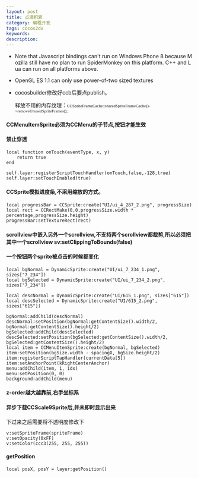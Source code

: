 ```yaml
---
layout: post
title: 点滴积累
category: 编程开发
tags: cocos2dx
keywords: 
description: 
---
```


-   Note that Javascript bindings can't run on Windows Phone 8 because Mozilla still have no plan to run SpiderMonkey on this platform. C++ and Lua can run on all platforms above.

-   OpenGL ES 1.1 can only use power-of-two sized textures

-   cocosbuilder修改好ccb后要点publish。

    释放不用的内存纹理：<span
    style="font-family:Menlo;font-size:11px;line-height:normal;">CCSpriteFrameCache::sharedSpriteFrameCache()-\>removeUnusedSpriteFrames();</span>


#### CCMenuItemSprite必须为CCMenu的子节点,按钮才能生效
#### 禁止穿透

```
local function onTouch(eventType, x, y)
	return true
end
	
self.layer:registerScriptTouchHandler(onTouch,false,-128,true)
self.layer:setTouchEnabled(true)
```
#### CCSprite模拟进度条,不采用缩放的方式。

```
local progressBar = CCSprite:create("UI/ui_4_287_2.png", progressSize)
local rect = CCRectMake(0,0,progressSize.width * percentage,progressSize.height)
progressBar:setTextureRect(rect)
```

#### scrollview中嵌入另外一个scrollview,不支持两个scrollview都裁剪,所以必须把其中一个scrollview sv:setClippingToBounds(false)

#### 一个按钮两个sprite被点击的时候都变化
```
local bgNormal = DynamicSprite:create("UI/ui_7_234_1.png", sizes["7_234"])
local bgSelected = DynamicSprite:create("UI/ui_7_234_2.png", sizes["7_234"])
 
local descNormal = DynamicSprite:create("UI/615_1.png", sizes["615"])
local descSelected = DynamicSprite:create("UI/615_2.png", sizes["615"])
 
bgNormal:addChild(descNormal)
descNormal:setPosition(bgNormal:getContentSize().width/2, bgNormal:getContentSize().height/2)
bgSelected:addChild(descSelected)
descSelected:setPosition(bgSelected:getContentSize().width/2, bgSelected:getContentSize().height/2)
local item = CCMenuItemSprite:create(bgNormal, bgSelected)
item:setPosition(bgSize.width - spacingX, bgSize.height/2)
item:registerScriptTapHandler(currentData[5])
item:setAnchorPoint(kRightCenterAnchor)
menu:addChild(item, 1, idx)
menu:setPosition(0, 0)
background:addChild(menu)
```


#### z-order越大越靠前,右手坐标系

#### 异步下载CCScale9Sprite后,并未即时显示出来

下过来之后需要将不透明度修改下

```
v:setSpriteFrame(spriteFrame)
v:setOpacity(0xFF)
v:setColor(ccc3(255, 255, 255))
```

#### getPosition

```
local posX, posY = layer:getPosition()
```
